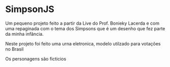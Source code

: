 # SimpsonJS
Um pequeno projeto feito a partir da Live do Prof. Bonieky Lacerda e com uma repaginada com o tema dos Simpsons que é um desenho que fez parte da minha infância. 

Neste projeto foi feito uma urna eletronica, modelo utilzado para votações no Brasil 

Os personagens são ficticios


